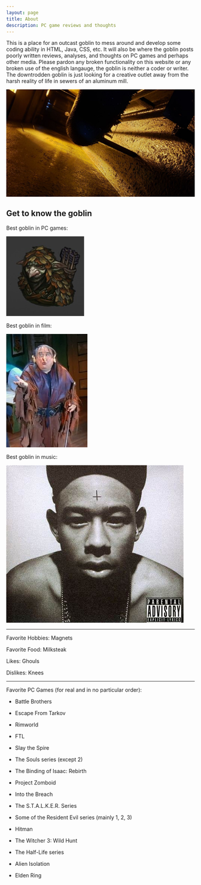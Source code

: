 ```yaml
---
layout: page
title: About
description: PC game reviews and thoughts
---
```


This is a place for an outcast goblin to mess around and develop some coding ability in HTML, Java, CSS, etc. It will also be where the goblin posts poorly written reviews, analyses, and thoughts on PC games and perhaps other media. Please pardon any broken functionality on this website or any broken use of the english langauge, the goblin is neither a coder or writer. The downtrodden goblin is just looking for a creative outlet away from the harsh reality of life in sewers of an aluminum mill.

![](/images/sewers.jpg)

## Get to know the goblin

Best goblin in PC games:

![](/images/goblinBB.jpg)

Best goblin in film:

![](/images/troll.jfif)

Best goblin in music:

![](/images/goblin.jfif)

---

Favorite Hobbies: Magnets

Favorite Food: Milksteak

Likes: Ghouls

Dislikes: Knees


---

Favorite PC Games (for real and in no particular order):

* Battle Brothers

* Escape From Tarkov

* Rimworld

* FTL

* Slay the Spire

* The Souls series (except 2)

* The Binding of Isaac: Rebirth

* Project Zomboid

* Into the Breach

* The S.T.A.L.K.E.R. Series

* Some of the Resident Evil series (mainly 1, 2, 3)

* Hitman

* The Witcher 3: Wild Hunt

* The Half-Life series

* Alien Isolation

* Elden Ring
